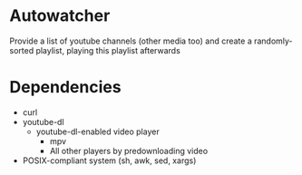# Autowatcher
Provide a list of youtube channels (other media too) and create a randomly-sorted playlist, playing this playlist afterwards

# Dependencies
- curl
- youtube-dl
	- youtube-dl-enabled video player
		- mpv
		- All other players by predownloading video
- POSIX-compliant system (sh, awk, sed, xargs)
